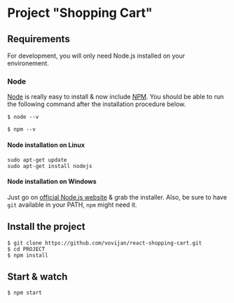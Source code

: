 # Project "Shopping Cart" 

## Requirements

For development, you will only need Node.js installed on your environement.

### Node

[Node](http://nodejs.org/) is really easy to install & now include [NPM](https://npmjs.org/).
You should be able to run the following command after the installation procedure
below.

    $ node --v

    $ npm --v

#### Node installation on Linux

    sudo apt-get update
    sudo apt-get install nodejs

#### Node installation on Windows

Just go on [official Node.js website](http://nodejs.org/) & grab the installer.
Also, be sure to have `git` available in your PATH, `npm` might need it.

## Install the project

    $ git clone https://github.com/vovijan/react-shopping-cart.git
    $ cd PROJECT
    $ npm install

## Start & watch

    $ npm start
